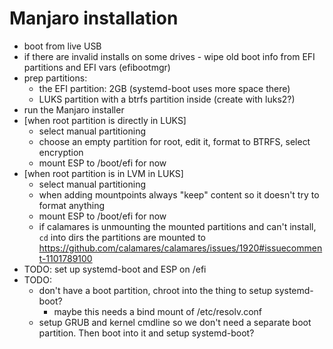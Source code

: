 Manjaro installation
====================

- boot from live USB
- if there are invalid installs on some drives - wipe old boot info from EFI partitions and EFI vars (efibootmgr)
- prep partitions:
  - the EFI partition: 2GB (systemd-boot uses more space there)
  - LUKS partition with a btrfs partition inside (create with luks2?)
- run the Manjaro installer
- [when root partition is directly in LUKS]
  - select manual partitioning
  - choose an empty partition for root, edit it, format to BTRFS, select encryption
  - mount ESP to /boot/efi for now
- [when root partition is in LVM in LUKS]
  - select manual partitioning
  - when adding mountpoints always "keep" content so it doesn't try to format anything
  - mount ESP to /boot/efi for now
  - if calamares is unmounting the mounted partitions and can't install,
    `cd` into dirs the partitions are mounted to
    https://github.com/calamares/calamares/issues/1920#issuecomment-1101789100
- TODO: set up systemd-boot and ESP on /efi
- TODO:
  - don't have a boot partition, chroot into the thing to setup systemd-boot?
    - maybe this needs a bind mount of /etc/resolv.conf
  - setup GRUB and kernel cmdline so we don't need a separate boot partition. Then boot into it and setup systemd-boot?

